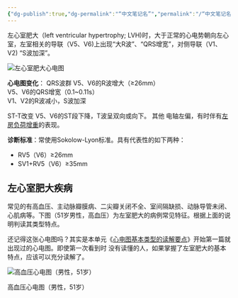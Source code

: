 ```yaml
---
{"dg-publish":true,"dg-permalink":"“中文笔记名”","permalink":"/“中文笔记名”/"}
---
```


左心室肥大（left ventricular hypertrophy; LVH)时，大于正常的心电势朝向左心室，左室相关的导联（V5、V6)上出现“大R波”、“QRS增宽”，对侧导联（V1、V2) “S波加深”。

![左心室肥大心电图](https://file.tsu.tw/d/file/20161209/fa2c439630bbcd1859400c568385b142.jpg)

**心电图变化**：
QRS波群
	V5、V6的R波增大（≥26mm）  
	V5、V6的QRS增宽（0.1~0.11s）  
	V1、V2的R波减小，S波加深

ST-T改变
	V5、V6的ST段下降，T波呈双向或向下。
其他
	电轴左偏，有时伴有[左房负荷增重](https://www.tsu.tw/heart/ecg/qsecg/jblx/55.html)的表现。

**诊断标准**：常使用Sokolow-Lyon标准。具有代表性的如下两种：

-   RV5（V6）≥26mm
-   SV1+RV5（V6）≥35mm

## 左心室肥大疾病

常见的有高血压、主动脉瓣膜病、二尖瓣关闭不全、室间隔缺损、动脉导管未闭、心肌病等。下图（51岁男性，高血压）为左室肥大的病例常见特征。根据上面的说明判读其类型特点。

还记得这张心电图吗？其实是本单元《[心电图基本类型的读解要点](https://www.tsu.tw/heart/ecg/qsecg/jblx/)》开始第一篇就出现过的心电图。即使第一次看到时 没有读懂的人，如果掌握了左室肥大的基本特点，应该可以充分读解了。

![高血压心电图（男性，51岁）](https://file.tsu.tw/d/file/20161209/4b7fcf83d35681414e02b40bea222b6c.jpg)

高血压心电图（男性，51岁）